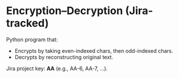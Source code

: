 # Encryption–Decryption (Jira-tracked)

Python program that:
- Encrypts by taking even-indexed chars, then odd-indexed chars.
- Decrypts by reconstructing original text.

Jira project key: **AA** (e.g., AA-6, AA-7, ...).
